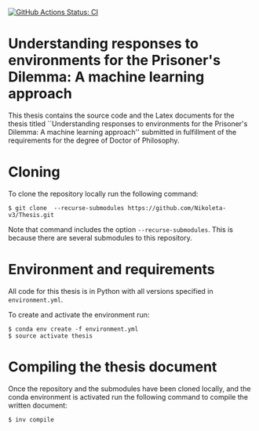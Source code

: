 [![GitHub Actions Status: CI](https://github.com/Nikoleta-v3/Thesis/workflows/CI/CD/badge.svg)](https://github.com/Nikoleta-v3/Thesis/actions?query=workflow%3ACI%2FCD+branch%3Amaster)

# Understanding responses to environments for the Prisoner's Dilemma: A machine learning approach

This thesis contains the source code and the Latex documents for the thesis
titled ``Understanding responses to environments for the Prisoner's Dilemma: A
machine learning approach'' submitted in fulfillment of the requirements for the
degree of Doctor of Philosophy.

# Cloning

To clone the repository locally run the following command:

```
$ git clone  --recurse-submodules https://github.com/Nikoleta-v3/Thesis.git
```

Note that command includes the option `--recurse-submodules`. This is because
there are several submodules to this repository.

# Environment and requirements

All code for this thesis is in Python with all versions specified in `environment.yml`.

To create and activate the environment run:

```
$ conda env create -f environment.yml
$ source activate thesis
```

# Compiling the thesis document

Once the repository and the submodules have been cloned locally, and the conda
environment is activated run the following command to compile the written
document:

```
$ inv compile
```

